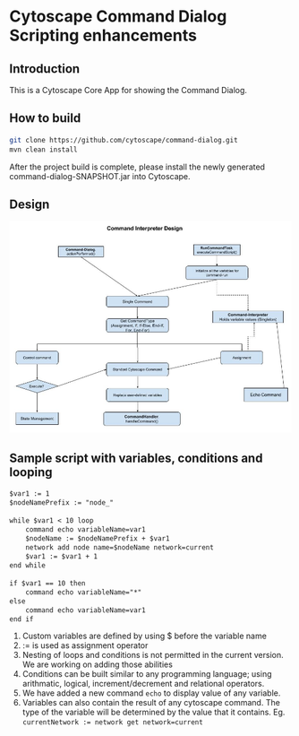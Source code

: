 # Cytoscape Command Dialog Scripting enhancements

## Introduction

This is a Cytoscape Core App for showing the Command Dialog.


## How to build

```bash
git clone https://github.com/cytoscape/command-dialog.git
mvn clean install
```
After the project build is complete, please install the newly generated command-dialog<version>-SNAPSHOT.jar into Cytoscape.

## Design 
![alt tag](https://github.com/ashishtiwarigsoc/command-dialog/blob/develop/Command-Dialog%20interactions.jpg)

## Sample script with variables, conditions and looping  
```
$var1 := 1
$nodeNamePrefix := "node_"

while $var1 < 10 loop
	command echo variableName=var1
	$nodeName := $nodeNamePrefix + $var1
	network add node name=$nodeName network=current
	$var1 := $var1 + 1
end while

if $var1 == 10 then
	command echo variableName="*"
else 
	command echo variableName=var1
end if

```
1. Custom variables are defined by using $ before the variable name
2. := is used as assignment operator
3. Nesting of loops and conditions is not permitted in the current version. We are working on adding those abilities
4. Conditions can be built similar to any programming language; using arithmatic, logical, increment/decrement and relational operators.
5. We have added a new command ``echo`` to display value of any variable.
6. Variables can also contain the result of any cytoscape command. The type of the variable will be determined by the value that it contains. Eg.  
  ``currentNetwork := network get network=current``
